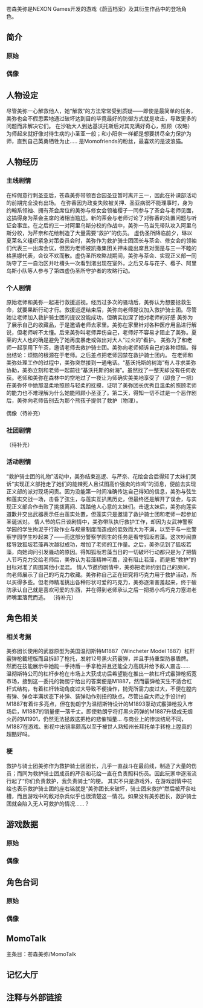 苍森美弥是NEXON Games开发的游戏《蔚蓝档案》及其衍生作品中的登场角色。

## 简介

### 原始

### 偶像

## 人物设定
尽管美弥一心解救他人，她“解救”的方法常常受到质疑——即使是最简单的任务，美弥也会不假思索地通过破坏达到目的毕竟最好的防御方式就是攻击，导致更多的问题而非解决它们。
在沙勒大人到达基沃托斯后对其充满好奇心，照顾（攻略）为师起来就好像对待生病的小圣亚一般；和小阳奈一样都是想要拼尽全力保护为师，直到自己英勇牺牲为止.....
是Momofriends的粉丝，最喜欢的是波浪猫。

## 人物经历

### 主线剧情
在梓假意行刺圣亚后，苍森美弥带领百合园圣亚暂时离开三一，因此在补课部活动的前期完全没有出场。
在弥香因为政变失败被关押、圣亚病弱不能理事时，身为约翰系领袖、拥有茶会席位的美弥与修女会领袖樱子一同参与了茶会与老师见面，这搞得身为茶会主席的渚相当尴尬。新的茶会与老师讨论了对弥香的处置问题与听证会事宜。在之后的三一对阿里乌斯分校的作战中，美弥一马当先带队攻入阿里乌斯分校，为芹奈和花绘制造了大量需要“救护”的伤员。
虚伪圣所降临前夕，琳以夏莱名义组织紧急对策委员会时，美弥作为救护骑士团团长与茶会、修女会的领袖们代表三一出席会议，但因为老师被凯撒集团关押未能出席且对面是与三一不睦的格黑娜代表，会议不欢而散。虚伪圣所攻略战期间，美弥与茶会、实现正义部一同防守了三一自治区并吐槽头一次看到渚出现在室外，之后又与与花子、樱子、阿里乌斯小队等人参与了第四虚伪圣所守护者的攻略行动。

### 个人剧情
原始老师和美弥一起进行救援巡视。经历过多次的骚动后，美弥认为想要拯救生命，就要果断行动才行。救援巡逻结束后，美弥向老师提议加入救护骑士团。尽管她让老师加入救护骑士团的提议没能成功，但确实加深了她对老师的好感
美弥为了展示自己的收藏品，于是邀请老师去家里。美弥在家里针对各种医疗用品进行解说，但老师听不太懂。后来美弥叫老师弄伤自己，老师好不容易才阻止了美弥。夏莱的大人也的确是避免了她再度暴走或做出对大人“过火的”看护。
美弥为了和老师一起享用下午茶，邀请老师去救护骑士团。美弥向老师倾诉自己的各种烦恼。得出结论：烦恼的根源在于老师。之后差点把老师囚禁在救护骑士团内。
在老师和美弥处理工作的过程中，美弥突然接到一通电话。“基沃托斯的树海”有人寻求美弥协助，美弥立刻和老师一起前往“基沃托斯的树海”。虽然找了一整天却没有任何收获。老师和美弥在森林中的空地过了一夜让为师确实美美地享受了（即食了一把）在美弥怀中她那温柔地照顾与轻柔的抚摸，证明了美弥团长优秀且温柔的照顾老师的能力也不难理解为什么她能照顾小圣亚了。第二天，得知一切不过是一个恶作剧后，美弥向老师告别去为那个熊孩子提供了救护（物理）。

偶像（待补充）

### 社团剧情
（待补充）

### 活动剧情
“救护骑士团的礼物”活动中，美弥结束巡逻、与芹奈、花绘会合后得知了太妹们哭诉“实现正义部抢走了她们的能辣死人且试图高价强卖的炸鸡”的消息，便前去实现正义部的派对现场问责。因为没能第一时间准确传达自己得知的信息，美弥与弦生和莲实交战一场，击昏了弦生，与莲实互扒黑历史，但最终还是解开了误会，与实现正义部合作击败了挑拨离间、践踏他人心意的太妹们。击退太妹后，美弥向莲实道歉并交出武器表示任由莲实处置，但莲实只是邀请了救护骑士团和老师一起参加圣诞派对。
情人节的后日谈剧情中，美弥带队执行救护工作，却因为女武神警察学园的学生拘泥于行政作业与规章制度而造成的低效而大为不满，以至于与一批警察学园学生吵起来了——而这部分警察学园生的任务是看守狐坂若藻。这次吵闹直接导致狐坂若藻再次越狱成功，增加了老师的工作量。之后，美弥见到了狐坂若藻，向她询问引发骚动的原因。得知狐坂若藻当日的一切破坏行动都只是为了把情人节巧克力交给老师后，美弥认为若藻精神可嘉，没有阻止若藻，而是把“救护”的目标对准了周围其他小混混。
情人节邀约剧情中，美弥把老师约到自己的房间，向老师展示了自己的巧克力收藏。美弥称自己正在研究将巧克力用于救护活动，所以买得多些。但老师精准挑出各种形状可爱的巧克力，美弥逐渐害羞起来，终于破防承认自己就是喜欢可爱的东西，并在得到老师承认之后一把把小鸡巧克力塞进老师嘴里落荒而逃。
（待补充）

## 角色相关

### 相关考据
美弥团长使用的武器原型为美国温彻斯特M1887（Wincheter Model 1887）杠杆霰弹枪截短版而且拆卸了枪托，发射12号黑火药霰弹，并且手持重型防暴盾牌。然而在技能展示中她能一手持盾一手拿枪并且还能全力高跳并给予敌人震击……
温彻斯特公司的杠杆步枪在市场上大获成功后希望能在推出一款杠杆式霰弹枪拓宽市场，接到这一委托的勃朗宁给出的答案便是M1887，然而霰弹枪天生不适合杠杆式结构，有着杠杆转动角度过大导致不便操作，抛壳所需力度过大，不便在膛内有弹、弹仓半满状态下补弹、装弹动作别扭的缺点。尽管出自大师之手设计的M1887有着许多亮点，但在勃朗宁为温彻斯特设计的M1893泵动式霰弹枪投入市场后，M1887的销量便一落千丈。即使勃朗宁将打黑火药弹的M1887升级成无烟火药的M1901，仍然无法拯救这把枪的悲催销量...
与商业上的惨淡结局不同，M1887在游戏、影视中出镜率颇高以至于被世人熟知州长拜托单手转枪上膛真的超酷好吗。

### 梗
救护与骑士团美弥作为救护骑士团团长，几乎一直战斗在最前线，制造了大量的伤员；而同为救护骑士团成员的芹奈和花绘一直在负责照料伤员。因此玩家中逐渐流行起了“你们负责救护，我负责骑士”的梗。
其实不只是游戏外，在游戏剧情中花绘也表示救护骑士团的座右铭就是“美弥团长来破坏，骑士团来救护”然后被芹奈吐槽，而且游戏中的敌对杂兵似乎也很清楚这一情况。如果没有美弥团长，救护骑士团就会陷入无人可救护的情况......？

## 游戏数据

### 原始

### 偶像

## 角色台词

### 原始

### 偶像

## MomoTalk
主条目：苍森美弥/MomoTalk

## 记忆大厅

		

## 注释与外部链接